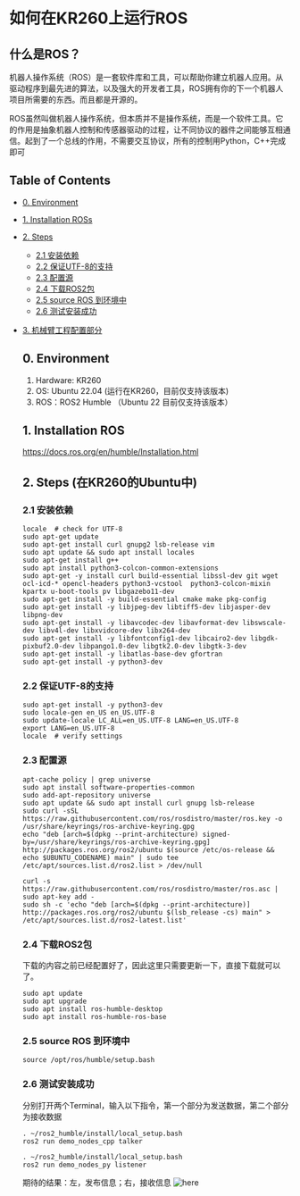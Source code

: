# 如何在KR260上运行ROS

## 什么是ROS？
机器人操作系统（ROS）是一套软件库和工具，可以帮助你建立机器人应用。从驱动程序到最先进的算法，以及强大的开发者工具，ROS拥有你的下一个机器人项目所需要的东西。而且都是开源的。

ROS虽然叫做机器人操作系统，但本质并不是操作系统，而是一个软件工具。它的作用是抽象机器人控制和传感器驱动的过程，让不同协议的器件之间能够互相通信。起到了一个总线的作用，不需要交互协议，所有的控制用Python，C++完成即可

## Table of Contents

- [0. Environment](#0-Environment)

- [1. Installation ROSs](#1-Installation-ROS)
- [2. Steps](#2-steps)
  - [2.1 安装依赖](#21-安装依赖)
  - [2.2 保证UTF-8的支持](#22-保证UTF-8的支持)
  - [2.3 配置源](#23-配置源)
  - [2.4 下载ROS2包](#24-下载ros2包)
  - [2.5 source ROS 到环境中](#25-source-ros-到环境中)
  - [2.6 测试安装成功](#26-测试安装成功)
- [3. 机械臂工程配置部分](#3-机械臂工程配置部分)
 

  ## 0. Environment
  1. Hardware: KR260
  2. OS: Ubuntu 22.04 (运行在KR260，目前仅支持该版本)
  3. ROS：ROS2 Humble （Ubuntu 22 目前仅支持该版本）

  ## 1. Installation ROS
  https://docs.ros.org/en/humble/Installation.html

  ## 2. Steps (在KR260的Ubuntu中)
  ### 2.1 安装依赖
  ```
  locale  # check for UTF-8
  sudo apt-get update
  sudo apt-get install curl gnupg2 lsb-release vim  
  sudo apt update && sudo apt install locales
  sudo apt-get install g++
  sudo apt install python3-colcon-common-extensions   
  sudo apt-get -y install curl build-essential libssl-dev git wget ocl-icd-* opencl-headers python3-vcstool  python3-colcon-mixin kpartx u-boot-tools pv libgazebo11-dev
  sudo apt-get install -y build-essential cmake make pkg-config
  sudo apt-get install -y libjpeg-dev libtiff5-dev libjasper-dev libpng-dev
  sudo apt-get install -y libavcodec-dev libavformat-dev libswscale-dev libv4l-dev libxvidcore-dev libx264-dev
  sudo apt-get install -y libfontconfig1-dev libcairo2-dev libgdk-pixbuf2.0-dev libpango1.0-dev libgtk2.0-dev libgtk-3-dev
  sudo apt-get install -y libatlas-base-dev gfortran
  sudo apt-get install -y python3-dev
  ```
  ### 2.2 保证UTF-8的支持
  ```
  sudo apt-get install -y python3-dev
  sudo locale-gen en_US en_US.UTF-8
  sudo update-locale LC_ALL=en_US.UTF-8 LANG=en_US.UTF-8
  export LANG=en_US.UTF-8
  locale  # verify settings
  ```

  ### 2.3 配置源
  ```
  apt-cache policy | grep universe
  sudo apt install software-properties-common
  sudo add-apt-repository universe
  sudo apt update && sudo apt install curl gnupg lsb-release
  sudo curl -sSL https://raw.githubusercontent.com/ros/rosdistro/master/ros.key -o /usr/share/keyrings/ros-archive-keyring.gpg   
  echo "deb [arch=$(dpkg --print-architecture) signed-by=/usr/share/keyrings/ros-archive-keyring.gpg] http://packages.ros.org/ros2/ubuntu $(source /etc/os-release && echo $UBUNTU_CODENAME) main" | sudo tee /etc/apt/sources.list.d/ros2.list > /dev/null

  curl -s https://raw.githubusercontent.com/ros/rosdistro/master/ros.asc | sudo apt-key add -
  sudo sh -c 'echo "deb [arch=$(dpkg --print-architecture)] http://packages.ros.org/ros2/ubuntu $(lsb_release -cs) main" > /etc/apt/sources.list.d/ros2-latest.list'
  ```

  ### 2.4 下载ROS2包

  下载的内容之前已经配置好了，因此这里只需要更新一下，直接下载就可以了。
  
  ```
  sudo apt update
  sudo apt upgrade
  sudo apt install ros-humble-desktop
  sudo apt install ros-humble-ros-base
  ```

  ### 2.5 source ROS 到环境中

  ```
  source /opt/ros/humble/setup.bash
  ```

  ### 2.6 测试安装成功
  分别打开两个Terminal，输入以下指令，第一个部分为发送数据，第二个部分为接收数据
  ```
  . ~/ros2_humble/install/local_setup.bash
  ros2 run demo_nodes_cpp talker
  ```

  ```
  . ~/ros2_humble/install/local_setup.bash
  ros2 run demo_nodes_py listener
  ```
  期待的结果：左，发布信息；右，接收信息
 ![here](https://github.com/shilicon/kr260/blob/main/talk_sub.png)
